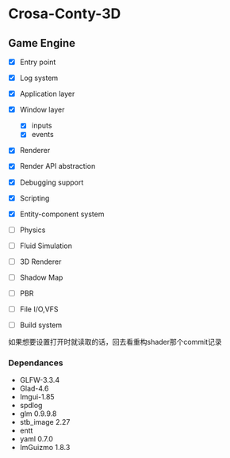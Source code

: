 # Crosa-Conty-3D

## Game Engine

- [x] Entry point
- [x] Log system
- [x] Application layer
- [x] Window layer
  - [x] inputs
  - [x] events
- [x] Renderer
- [x] Render API abstraction
- [x] Debugging support
- [x] Scripting
- [x] Entity-component system
- [ ] Physics
- [ ] Fluid Simulation
- [ ] 3D Renderer
- [ ] Shadow Map
- [ ] PBR
- [ ] File I/O,VFS
- [ ] Build system





如果想要设置打开时就读取的话，回去看重构shader那个commit记录

### Dependances

* GLFW-3.3.4
* Glad-4.6
* Imgui-1.85
* spdlog
* glm 0.9.9.8
* stb_image 2.27
* entt
* yaml 0.7.0
* ImGuizmo 1.8.3
